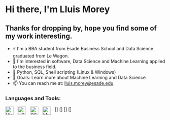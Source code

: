 # Hi there, I'm Lluis Morey

## Thanks for dropping by, hope you find some of my work interesting.

- ⚡ I'm a BBA student from Esade Business School and Data Science graduated from Le Wagon.
- 🌱 I'm interested in software, Data Science and Machine Learning applied to the business field.
- 🔭 Python, SQL, Shell scripting (Linux & Windows)
- 🥅 Goals: Learn more about Machine Learning and Data Science
- 📫 You can reach me at: lluis.morey@esade.edu

### Languages and Tools:

[<img align="left" alt="Visual Studio Code" width="26px" src="https://cdn.jsdelivr.net/gh/devicons/devicon/icons/vscode/vscode-original.svg" style="padding-right:10px;" />]
[<img align="left" alt="HTML5" width="26px" src="https://cdn.jsdelivr.net/gh/devicons/devicon/icons/html5/html5-original.svg" style="padding-right:10px;" />]
[<img align="left" alt="CSS3" width="26px" src="https://cdn.jsdelivr.net/gh/devicons/devicon/icons/css3/css3-original.svg" style="padding-right:10px;" />]
[<img align="left" alt="MySQL" width="26px" src="https://cdn.jsdelivr.net/gh/devicons/devicon/icons/mysql/mysql-original.svg" style="padding-right:10px;" />]
